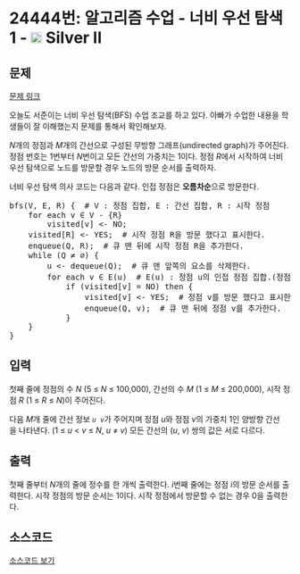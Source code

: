 # 24444번: 알고리즘 수업 - 너비 우선 탐색 1 - <img src="https://static.solved.ac/tier_small/9.svg" style="height:20px" /> Silver II

<!-- performance -->

<!-- 문제 제출 후 깃허브에 푸시를 했을 때 제출한 코드의 성능이 입력될 공간입니다.-->

<!-- end -->

## 문제

[문제 링크](https://boj.kr/24444)


<p>오늘도 서준이는 너비 우선 탐색(BFS) 수업 조교를 하고 있다.&nbsp;아빠가 수업한&nbsp;내용을 학생들이 잘 이해했는지 문제를 통해서 확인해보자.</p>

<p><em>N</em>개의 정점과 <em>M</em>개의 간선으로 구성된 무방향&nbsp;그래프(undirected graph)가 주어진다. 정점 번호는 1번부터 <em>N</em>번이고 모든 간선의 가중치는 1이다. 정점 <i>R</i>에서 시작하여 너비 우선 탐색으로&nbsp;노드를 방문할 경우 노드의 방문 순서를 출력하자.</p>

<p>너비 우선 탐색 의사 코드는&nbsp;다음과 같다.&nbsp;인접 정점은 <strong>오름차순</strong>으로 방문한다.</p>

<pre>bfs(V, E, R) {  # V : 정점 집합, E : 간선 집합, R : 시작 정점
&nbsp;   for each v ∈ V - {R}
&nbsp;       visited[v] &lt;- NO;
&nbsp;   visited[R] &lt;- YES;  # 시작 정점 R을 방문 했다고 표시한다.
&nbsp;   enqueue(Q, R);  # 큐 맨 뒤에 시작 정점 R을 추가한다.
&nbsp;   while (Q ≠ ∅) {
        u &lt;- dequeue(Q);  # 큐 맨 앞쪽의 요소를 삭제한다.
&nbsp;       for each v ∈ E(u)  # E(u) : 정점 u의 인접 정점 집합.(정점 번호를 <strong>오름차순</strong>으로 방문한다)
&nbsp;           if (visited[v] = NO) then {
                visited[v] &lt;- YES;  # 정점 v를 방문 했다고 표시한다.
&nbsp;               enqueue(Q, v);  # 큐 맨 뒤에 정점 v를 추가한다.
&nbsp;           }
&nbsp;   }
}</pre>



## 입력


<p>첫째 줄에 정점의 수&nbsp;<em>N</em>&nbsp;(5&nbsp;≤&nbsp;<em>N</em>&nbsp;≤ 100,000), 간선의 수&nbsp;<em>M</em>&nbsp;(1 ≤&nbsp;<em>M</em>&nbsp;≤ 200,000), 시작 정점 <em>R</em>&nbsp;(1 ≤&nbsp;<em>R</em>&nbsp;≤ <em>N</em>)이&nbsp;주어진다.</p>

<p>다음&nbsp;<em>M</em>개 줄에 간선 정보&nbsp;<code><em>u</em> <em>v</em></code>가 주어지며 정점 <em>u</em>와 정점&nbsp;<em>v</em>의 가중치 1인 양방향 간선을&nbsp;나타낸다. (1 ≤ <em>u</em> &lt;&nbsp;<em>v</em> ≤&nbsp;<em>N</em>, <em>u</em> ≠ <em>v</em>) 모든 간선의 (<em>u</em>, <em>v</em>) 쌍의 값은 서로 다르다.</p>



## 출력


<p>첫째 줄부터 <em>N</em>개의&nbsp;줄에 정수를 한 개씩 출력한다. <em>i</em>번째 줄에는 정점 <em>i</em>의 방문 순서를 출력한다. 시작&nbsp;정점의 방문 순서는 1이다. 시작&nbsp;정점에서 방문할 수 없는 경우 0을 출력한다.</p>



## 소스코드

[소스코드 보기](Main.java)